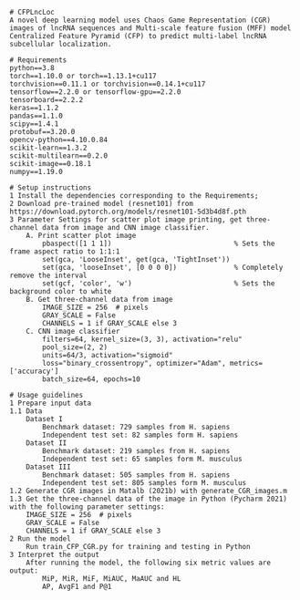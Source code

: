     # CFPLncLoc
    A novel deep learning model uses Chaos Game Representation (CGR) images of lncRNA sequences and Multi-scale feature fusion (MFF) model Centralized Feature Pyramid (CFP) to predict multi-label lncRNA subcellular localization.

    # Requirements
    python==3.8
    torch==1.10.0 or torch==1.13.1+cu117
    torchvision==0.11.1 or torchvision==0.14.1+cu117
    tensorflow==2.2.0 or tensorflow-gpu==2.2.0
    tensorboard==2.2.2
    keras==1.1.2
    pandas==1.1.0
    scipy==1.4.1
    protobuf==3.20.0
    opencv-python==4.10.0.84
    scikit-learn==1.3.2
    scikit-multilearn==0.2.0
    scikit-image==0.18.1
    numpy==1.19.0

    # Setup instructions
    1 Install the dependencies corresponding to the Requirements;
    2 Download pre-trained model (resnet101) from https://download.pytorch.org/models/resnet101-5d3b4d8f.pth
    3 Parameter Settings for scatter plot image printing, get three-channel data from image and CNN image classifier.
        A. Print scatter plot image
            pbaspect([1 1 1])                              % Sets the frame aspect ratio to 1:1:1
	        set(gca, 'LooseInset', get(gca, 'TightInset'))
            set(gca, 'looseInset', [0 0 0 0])              % Completely remove the interval
	        set(gcf, 'color', 'w')                         % Sets the background color to white
        B. Get three-channel data from image
            IMAGE_SIZE = 256  # pixels
	        GRAY_SCALE = False
	        CHANNELS = 1 if GRAY_SCALE else 3
        C. CNN image classifier
            filters=64, kernel_size=(3, 3), activation="relu"
	        pool_size=(2, 2)
	        units=64/3, activation="sigmoid"
	        loss="binary_crossentropy", optimizer="Adam", metrics=['accuracy']
	        batch_size=64, epochs=10

    # Usage guidelines
    1 Prepare input data
    1.1 Data
        Dataset I
            Benchmark dataset: 729 samples from H. sapiens
            Independent test set: 82 samples form H. sapiens
        Dataset II
            Benchmark dataset: 219 samples from H. sapiens
            Independent test set: 65 samples form M. musculus
        Dataset III
            Benchmark dataset: 505 samples from H. sapiens
            Independent test set: 805 samples form M. musculus
    1.2 Generate CGR images in Matalb (2021b) with generate_CGR_images.m
    1.3 Get the three-channel data of the image in Python (Pycharm 2021) with the following parameter settings:
        IMAGE_SIZE = 256  # pixels
        GRAY_SCALE = False
        CHANNELS = 1 if GRAY_SCALE else 3
    2 Run the model
        Run train_CFP_CGR.py for training and testing in Python
    3 Interpret the output
        After running the model, the following six metric values are output:
            MiP, MiR, MiF, MiAUC, MaAUC and HL
	    	AP, AvgF1 and P@1

